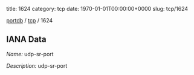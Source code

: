 title: 1624
category: tcp
date: 1970-01-01T00:00:00+0000
slug: tcp/1624

[portdb](/) / [tcp](/category/tcp.html) / 1624


## IANA Data

_Name:_ udp-sr-port

_Description:_ udp-sr-port

